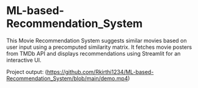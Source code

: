 # ML-based-Recommendation_System
This Movie Recommendation System suggests similar movies based on user input using a precomputed similarity matrix. It fetches movie posters from TMDb API and displays recommendations using Streamlit for an interactive UI.

Project output:
(https://github.com/Rkirthi1234/ML-based-Recommendation_System/blob/main/demo.mp4)
